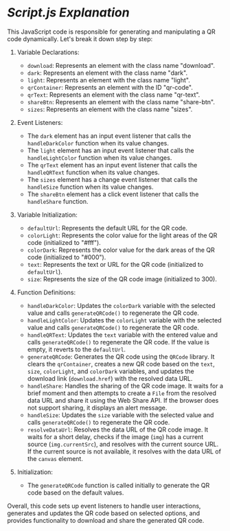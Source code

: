 # _Script.js Explanation_

This JavaScript code is responsible for generating and manipulating a QR code dynamically. Let's break it down step by step:

1.  Variable Declarations:

    -   `download`: Represents an element with the class name "download".
    -   `dark`: Represents an element with the class name "dark".
    -   `light`: Represents an element with the class name "light".
    -   `qrContainer`: Represents an element with the ID "qr-code".
    -   `qrText`: Represents an element with the class name "qr-text".
    -   `shareBtn`: Represents an element with the class name "share-btn".
    -   `sizes`: Represents an element with the class name "sizes".
2.  Event Listeners:

    -   The `dark` element has an input event listener that calls the `handleDarkColor` function when its value changes.
    -   The `light` element has an input event listener that calls the `handleLightColor` function when its value changes.
    -   The `qrText` element has an input event listener that calls the `handleQRText` function when its value changes.
    -   The `sizes` element has a change event listener that calls the `handleSize` function when its value changes.
    -   The `shareBtn` element has a click event listener that calls the `handleShare` function.
3.  Variable Initialization:

    -   `defaultUrl`: Represents the default URL for the QR code.
    -   `colorLight`: Represents the color value for the light areas of the QR code (initialized to "#fff").
    -   `colorDark`: Represents the color value for the dark areas of the QR code (initialized to "#000").
    -   `text`: Represents the text or URL for the QR code (initialized to `defaultUrl`).
    -   `size`: Represents the size of the QR code image (initialized to 300).
4.  Function Definitions:

    -   `handleDarkColor`: Updates the `colorDark` variable with the selected value and calls `generateQRCode()` to regenerate the QR code.
    -   `handleLightColor`: Updates the `colorLight` variable with the selected value and calls `generateQRCode()` to regenerate the QR code.
    -   `handleQRText`: Updates the `text` variable with the entered value and calls `generateQRCode()` to regenerate the QR code. If the value is empty, it reverts to the `defaultUrl`.
    -   `generateQRCode`: Generates the QR code using the `QRCode` library. It clears the `qrContainer`, creates a new QR code based on the `text`, `size`, `colorLight`, and `colorDark` variables, and updates the download link (`download.href`) with the resolved data URL.
    -   `handleShare`: Handles the sharing of the QR code image. It waits for a brief moment and then attempts to create a `File` from the resolved data URL and share it using the Web Share API. If the browser does not support sharing, it displays an alert message.
    -   `handleSize`: Updates the `size` variable with the selected value and calls `generateQRCode()` to regenerate the QR code.
    -   `resolveDataUrl`: Resolves the data URL of the QR code image. It waits for a short delay, checks if the image (`img`) has a current source (`img.currentSrc`), and resolves with the current source URL. If the current source is not available, it resolves with the data URL of the `canvas` element.
5.  Initialization:

    -   The `generateQRCode` function is called initially to generate the QR code based on the default values.

Overall, this code sets up event listeners to handle user interactions, generates and updates the QR code based on selected options, and provides functionality to download and share the generated QR code.